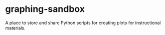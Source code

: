 # graphing-sandbox
A place to store and share Python scripts for creating plots for instructional materials.
